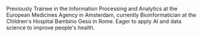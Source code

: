 <!--
**Alessio-Galimi/Alessio-Galimi** is a ✨ _special_ ✨ repository because its `README.md` (this file) appears on your GitHub profile.

Here are some ideas to get you started:

- 🔭 I’m currently working on ...
- 🌱 I’m currently learning ...
- 👯 I’m looking to collaborate on ...
- 🤔 I’m looking for help with ...
- 💬 Ask me about ...
- 📫 How to reach me: ...
- 😄 Pronouns: ...
- ⚡ Fun fact: ...
-->

Previously Trainee in the Information Processing and Analytics at the European Medicines Agency in Amsterdam, currently Bioinformatician at the Children's Hospital Bambino Gesù in Rome. Eager to apply AI and data science to improve people's health.
